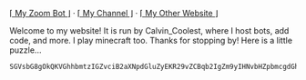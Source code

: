 [⌈ My Zoom Bot ⌋](/addbot.html)  ·  [⌈ My Channel ⌋](https://www.youtube.com/channel/UCucgUui0z2DueroJ8ND5sVA)  ·  [⌈ My Other Website ⌋](sites.google.com/view/calvin-coolest)

Welcome to my website! It is run by Calvin_Coolest, where I host bots, add code, and more.
  I play minecraft too. Thanks for stopping by!
  Here is a little puzzle...
  ```
SGVsbG8gOkQKVGhhbmtzIGZvciB2aXNpdGluZyEKR29vZCBqb2IgZm9yIHNvbHZpbmcgdGhlIHB1enpsZS4uLg==
  ```
